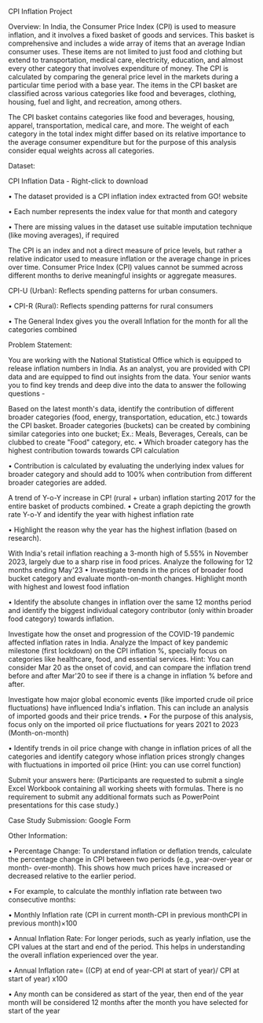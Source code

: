 CPI Inflation Project

Overview: In India, the Consumer Price Index (CPI) is used to measure inflation, and it involves a fixed basket of goods and services. This basket is comprehensive and includes a wide array of items that an average Indian consumer uses. These items are not limited to just food and clothing but extend to transportation, medical care, electricity, education, and almost every other category that involves expenditure of money. The CPI is calculated by comparing the general price level in the markets during a particular time period with a base year. The items in the CPI basket are classified across various categories like food and beverages, clothing, housing, fuel and light, and recreation, among others.

The CPI basket contains categories like food and beverages, housing, apparel, transportation, medical care, and more. The weight of each category in the total index might differ based on its relative importance to the average consumer expenditure but for the purpose of this analysis consider equal weights across all categories.

Dataset:

CPI Inflation Data - Right-click to download

• The dataset provided is a CPI inflation index extracted from GO! website

• Each number represents the index value for that month and category

• There are missing values in the dataset use suitable imputation technique (like moving averages), if required

The CPI is an index and not a direct measure of price levels, but rather a relative indicator used to measure inflation or the average change in prices over time. Consumer Price Index (CPI) values cannot be summed across different months to derive meaningful insights or aggregate measures.

CPI-U (Urban): Reflects spending patterns for urban consumers.

• CPI-R (Rural): Reflects spending patterns for rural consumers

• The General Index gives you the overall Inflation for the month for all the categories combined

Problem Statement:

You are working with the National Statistical Office which is equipped to release inflation numbers in India. As an analyst, you are provided with CPI data and are equipped to find out insights from the data. Your senior wants you to find key trends and deep dive into the data to answer the following questions -

Based on the latest month's data, identify the contribution of different broader categories (food, energy, transportation, education, etc.) towards the CPI basket. Broader categories (buckets) can be created by combining similar categories into one bucket; Ex.: Meals, Beverages, Cereals, can be clubbed to create "Food" category, etc.
• Which broader category has the highest contribution towards towards CPI calculation

• Contribution is calculated by evaluating the underlying index values for broader category and should add to 100% when contribution from different broader categories are added.

A trend of Y-o-Y increase in CP! (rural + urban) inflation starting 2017 for the entire basket of products combined.
• Create a graph depicting the growth rate Y-o-Y and identify the year with highest inflation rate

• Highlight the reason why the year has the highest inflation (based on research).

With India's retail inflation reaching a 3-month high of 5.55% in November 2023, largely due to a sharp rise in food prices. Analyze the following for 12 months ending May'23
• Investigate trends in the prices of broader food bucket category and evaluate month-on-month changes. Highlight month with highest and lowest food inflation

• Identify the absolute changes in inflation over the same 12 months period and identify the biggest individual category contributor (only within broader food category) towards inflation.

Investigate how the onset and progression of the COVID-19 pandemic affected inflation rates in India. Analyze the Impact of key pandemic milestone (first lockdown) on the CPI inflation %, specially focus on categories like healthcare, food, and essential services.
Hint: You can consider Mar 20 as the onset of covid, and can compare the inflation trend before and after Mar'20 to see if there is a change in inflation % before and after.

Investigate how major global economic events (like imported crude oil price fluctuations) have influenced India's inflation. This can include an analysis of imported goods and their price trends.
• For the purpose of this analysis, focus only on the imported oil price fluctuations for years 2021 to 2023 (Month-on-month)

• Identify trends in oil price change with change in inflation prices of all the categories and identify category whose inflation prices strongly changes with fluctuations in imported oil price (Hint: you can use correl function)

Submit your answers here: (Participants are requested to submit a single Excel Workbook containing all working sheets with formulas. There is no requirement to submit any additional formats such as PowerPoint presentations for this case study.)

Case Study Submission: Google Form

Other Information:

• Percentage Change: To understand inflation or deflation trends, calculate the percentage change in CPI between two periods (e.g., year-over-year or month- over-month). This shows how much prices have increased or decreased relative to the earlier period.

• For example, to calculate the monthly inflation rate between two consecutive months:

• Monthly Inflation rate (CPI in current month-CPI in previous monthCPI in previous month)×100

• Annual Inflation Rate: For longer periods, such as yearly inflation, use the CPI values at the start and end of the period. This helps in understanding the overall inflation experienced over the year.

• Annual Inflation rate= ((CP) at end of year-CPI at start of year)/ CPI at start of year) x100

• Any month can be considered as start of the year, then end of the year month will be considered 12 months after the month you have selected for start of the year
